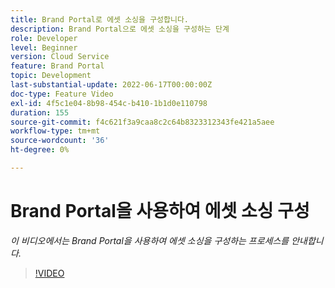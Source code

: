 ```yaml
---
title: Brand Portal로 에셋 소싱을 구성합니다.
description: Brand Portal으로 에셋 소싱을 구성하는 단계
role: Developer
level: Beginner
version: Cloud Service
feature: Brand Portal
topic: Development
last-substantial-update: 2022-06-17T00:00:00Z
doc-type: Feature Video
exl-id: 4f5c1e04-8b98-454c-b410-1b1d0e110798
duration: 155
source-git-commit: f4c621f3a9caa8c2c64b8323312343fe421a5aee
workflow-type: tm+mt
source-wordcount: '36'
ht-degree: 0%

---
```


# Brand Portal을 사용하여 에셋 소싱 구성

*이 비디오에서는 Brand Portal을 사용하여 에셋 소싱을 구성하는 프로세스를 안내합니다.*

>[!VIDEO](https://video.tv.adobe.com/v/335451?quality=12&learn=on)
